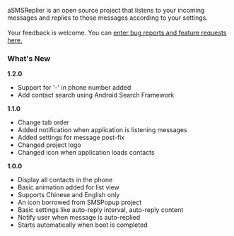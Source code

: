aSMSReplier is an open source project that listens to your incoming messages and replies to those messages according to your settings.<br><br>
Your feedback is welcome. You can <a href='http://code.google.com/p/a-sms-replier/issues/entry'>enter bug reports and feature requests here.</a><br>
<h3>What's New</h3>
<b>1.2.0</b>
<ul><li>Support for '-' in phone number added<br>
</li><li>Add contact search using Android Search Framework</li></ul>

<b>1.1.0</b>
<ul><li>Change tab order<br>
</li><li>Added notification when application is listening messages<br>
</li><li>Added settings for message post-fix<br>
</li><li>Changed project logo<br>
</li><li>Changed icon when application loads contacts</li></ul>

<b>1.0.0</b>
<ul><li>Display all contacts in the phone<br>
</li><li>Basic animation added for list view<br>
</li><li>Supports Chinese and English only<br>
</li><li>An icon borrowed from SMSPopup project<br>
</li><li>Basic settings like auto-reply interval, auto-reply content<br>
</li><li>Notify user when message is auto-replied<br>
</li><li>Starts automatically when boot is completed